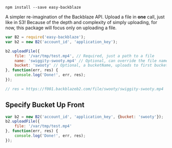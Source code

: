 `npm install --save easy-backblaze`

A simpler re-imagination of the Backblaze API. Upload a file in **one** call, just like in S3! Because of the depth and complexity of simply uploading, for now, this package will focus only on uploading a file. 

``` javascript
var B2 = require('easy-backblaze');
var b2 = new B2('account_id', 'application_key');

b2.uploadFile({
    file: '/var/tmp/test.mp4', // Required, just a path to a file
    name: 'swiggity-swooty.mp4' // Optional, can override the file name
    bucket: 'swooty' // Optional, a bucketName, uploads to first bucket by default
}, function(err, res) {
    console.log('Done!', err, res);
});

// res = https://f001.backblazeb2.com/file/swooty/swiggity-swooty.mp4
```

## Specify Bucket Up Front
``` javascript
var b2 = new B2('account_id', 'application_key', {bucket: 'swooty'});
b2.uploadFile({
    file: '/var/tmp/test.mp4'
}, function(err, res) {
    console.log('Done!', err, res);
});
```

